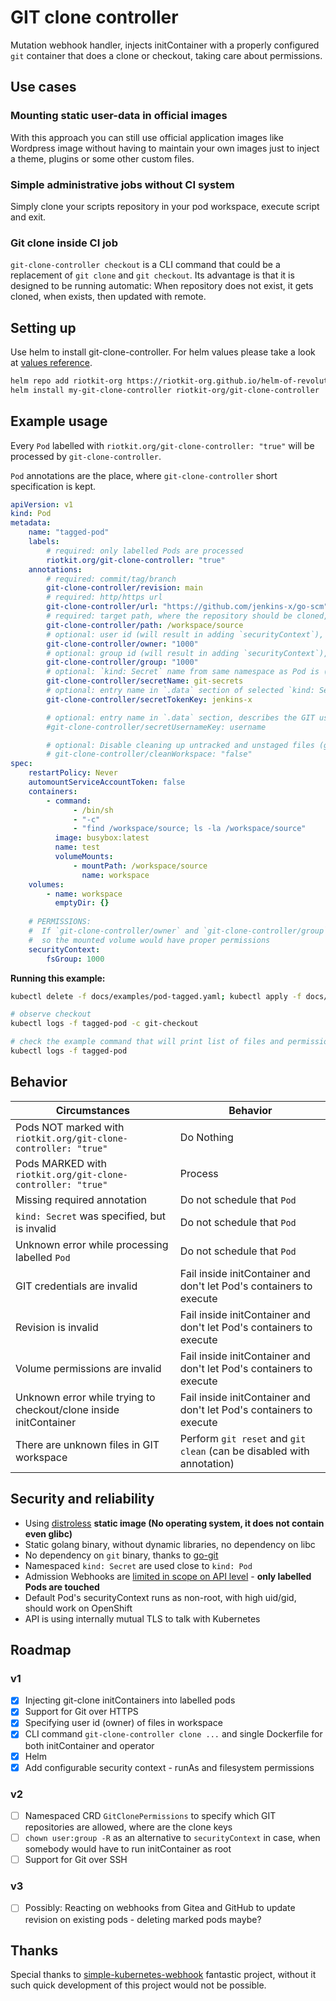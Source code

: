 GIT clone controller
====================

Mutation webhook handler, injects initContainer with a properly configured `git` container that does a clone or checkout, taking care about permissions.


Use cases
--------

### Mounting static user-data in official images

With this approach you can still use official application images like Wordpress image without having to maintain your own images
just to inject a theme, plugins or some other custom files.

### Simple administrative jobs without CI system

Simply clone your scripts repository in your pod workspace, execute script and exit.

### Git clone inside CI job

`git-clone-controller checkout` is a CLI command that could be a replacement of `git clone` and `git checkout`. 
Its advantage is that it is designed to be running automatic: When repository does not exist, it gets cloned, when exists, then updated with remote.


Setting up
----------

Use helm to install git-clone-controller. For helm values please take a look at [values reference](https://github.com/riotkit-org/git-clone-controller/blob/main/helm/git-clone-controller/values.yaml).

```bash
helm repo add riotkit-org https://riotkit-org.github.io/helm-of-revolution/
helm install my-git-clone-controller riotkit-org/git-clone-controller
```

Example usage
-------------

Every `Pod` labelled with `riotkit.org/git-clone-controller: "true"` will be processed by `git-clone-controller`.

`Pod` annotations are the place, where `git-clone-controller` short specification is kept.

```yaml
apiVersion: v1
kind: Pod
metadata:
    name: "tagged-pod"
    labels:
        # required: only labelled Pods are processed
        riotkit.org/git-clone-controller: "true"
    annotations:
        # required: commit/tag/branch
        git-clone-controller/revision: main
        # required: http/https url
        git-clone-controller/url: "https://github.com/jenkins-x/go-scm"
        # required: target path, where the repository should be cloned, should be placed on a shared Volume mount point with other containers in same Pod
        git-clone-controller/path: /workspace/source
        # optional: user id (will result in adding `securityContext`), in effect: running `git` as selected user and creating files as selected user
        git-clone-controller/owner: "1000"
        # optional: group id (will result in adding `securityContext`), same behavior as in "git-clone-controller/owner"
        git-clone-controller/group: "1000"
        # optional: `kind: Secret` name from same namespace as Pod is (if not specified, then global defaults from operator will be taken, or no authorization would be used)
        git-clone-controller/secretName: git-secrets
        # optional: entry name in `.data` section of selected `kind: Secret`
        git-clone-controller/secretTokenKey: jenkins-x

        # optional: entry name in `.data` section, describes the GIT username, defaults to __token__ if not specified
        #git-clone-controller/secretUsernameKey: username

        # optional: Disable cleaning up untracked and unstaged files (git clean + git reset)
        # git-clone-controller/cleanWorkspace: "false"
spec:
    restartPolicy: Never
    automountServiceAccountToken: false
    containers:
        - command:
              - /bin/sh
              - "-c"
              - "find /workspace/source; ls -la /workspace/source"
          image: busybox:latest
          name: test
          volumeMounts:
              - mountPath: /workspace/source
                name: workspace
    volumes:
        - name: workspace
          emptyDir: {}
          
    # PERMISSIONS:
    #  If `git-clone-controller/owner` and `git-clone-controller/group` specified, then `fsGroup` should have same value there
    #  so the mounted volume would have proper permissions
    securityContext:
        fsGroup: 1000
```

**Running this example:**

```bash
kubectl delete -f docs/examples/pod-tagged.yaml; kubectl apply -f docs/examples/pod-tagged.yaml

# observe checkout
kubectl logs -f tagged-pod -c git-checkout

# check the example command that will print list of files and permissions
kubectl logs -f tagged-pod
```

Behavior
--------

| Circumstances                                                      | Behavior                                                              |
|--------------------------------------------------------------------|-----------------------------------------------------------------------|
| Pods NOT marked with `riotkit.org/git-clone-controller: "true"`    | Do Nothing                                                            |
| Pods MARKED with `riotkit.org/git-clone-controller: "true"`        | Process                                                               |
| Missing required annotation                                        | Do not schedule that `Pod`                                            |
| `kind: Secret` was specified, but is invalid                       | Do not schedule that `Pod`                                            |
| Unknown error while processing labelled `Pod`                      | Do not schedule that `Pod`                                            |
| GIT credentials are invalid                                        | Fail inside initContainer and don't let Pod's containers to execute   |
| Revision is invalid                                                | Fail inside initContainer and don't let Pod's containers to execute   |
| Volume permissions are invalid                                     | Fail inside initContainer and don't let Pod's containers to execute   |
| Unknown error while trying to checkout/clone inside initContainer  | Fail inside initContainer and don't let Pod's containers to execute   |
| There are unknown files in GIT workspace                           | Perform `git reset` and `git clean` (can be disabled with annotation) | 

Security and reliability
------------------------

- Using [distroless](https://github.com/GoogleContainerTools/distroless/#why-should-i-use-distroless-images) **static image (No operating system, it does not contain even glibc)**
- Static golang binary, without dynamic libraries, no dependency on libc
- No dependency on `git` binary, thanks to [go-git](https://github.com/go-git/go-git)
- Namespaced `kind: Secret` are used close to `kind: Pod`
- Admission Webhooks are [limited in scope on API level](./helm/git-clone-controller/templates/mutatingwebhookconfiguration.yaml) - **only labelled Pods are touched**
- Default Pod's securityContext runs as non-root, with high uid/gid, should work on OpenShift
- API is using internally mutual TLS to talk with Kubernetes

Roadmap
-------

### v1

- [x] Injecting git-clone initContainers into labelled pods
- [x] Support for Git over HTTPS
- [x] Specifying user id (owner) of files in workspace
- [x] CLI command `git-clone-controller clone ...` and single Dockerfile for both initContainer and operator
- [x] Helm
- [x] Add configurable security context - runAs and filesystem permissions

### v2

- [ ] Namespaced CRD `GitClonePermissions` to specify which GIT repositories are allowed, where are the clone keys
- [ ] `chown user:group -R` as an alternative to `securityContext` in case, when somebody would have to run initContainer as root
- [ ] Support for Git over SSH

### v3

- [ ] Possibly: Reacting on webhooks from Gitea and GitHub to update revision on existing pods - deleting marked pods maybe?

Thanks
------

Special thanks to [simple-kubernetes-webhook](https://github.com/slackhq/simple-kubernetes-webhook) fantastic project, without it such quick development of this project would not be possible.
